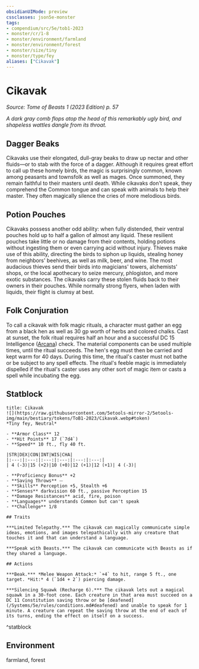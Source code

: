 ```yaml
---
obsidianUIMode: preview
cssclasses: json5e-monster
tags:
- compendium/src/5e/tob1-2023
- monster/cr/1-8
- monster/environment/farmland
- monster/environment/forest
- monster/size/tiny
- monster/type/fey
aliases: ["Cikavak"]
---
```

# Cikavak
*Source: Tome of Beasts 1 (2023 Edition) p. 57*  

*A dark gray comb flops atop the head of this remarkably ugly bird, and shapeless wattles dangle from its throat.*

## Dagger Beaks

Cikavaks use their elongated, dull-gray beaks to draw up nectar and other fluids—or to stab with the force of a dagger. Although it requires great effort to call up these homely birds, the magic is surprisingly common, known among peasants and townsfolk as well as mages. Once summoned, they remain faithful to their masters until death. While cikavaks don't speak, they comprehend the Common tongue and can speak with animals to help their master. They often magically silence the cries of more melodious birds.

## Potion Pouches

Cikavaks possess another odd ability: when fully distended, their ventral pouches hold up to half a gallon of almost any liquid. These resilient pouches take little or no damage from their contents, holding potions without ingesting them or even carrying acid without injury. Thieves make use of this ability, directing the birds to siphon up liquids, stealing honey from neighbors' beehives, as well as milk, beer, and wine. The most audacious thieves send their birds into magicians' towers, alchemists' shops, or the local apothecary to seize mercury, phlogiston, and more exotic substances. The cikavaks carry these stolen fluids back to their owners in their pouches. While normally strong flyers, when laden with liquids, their flight is clumsy at best.

## Folk Conjuration

To call a cikavak with folk magic rituals, a character must gather an egg from a black hen as well as 30 gp worth of herbs and colored chalks. Cast at sunset, the folk ritual requires half an hour and a successful DC 15 Intelligence ([Arcana](/Systems/5e/rules/skills.md#Arcana)) check. The material components can be used multiple times, until the ritual succeeds. The hen's egg must then be carried and kept warm for 40 days. During this time, the ritual's caster must not bathe or be subject to any spell effects. The ritual's feeble magic is immediately dispelled if the ritual's caster uses any other sort of magic item or casts a spell while incubating the egg.

## Statblock

```ad-statblock
title: Cikavak
![](https://raw.githubusercontent.com/5etools-mirror-2/5etools-img/main/bestiary/tokens/ToB1-2023/Cikavak.webp#token)
*Tiny fey, Neutral*

- **Armor Class** 12
- **Hit Points** 17 (`7d4`)
- **Speed** 10 ft., fly 40 ft.

|STR|DEX|CON|INT|WIS|CHA|
|:---:|:---:|:---:|:---:|:---:|:---:|
| 4 (-3)|15 (+2)|10 (+0)|12 (+1)|12 (+1)| 4 (-3)|

- **Proficiency Bonus** +2
- **Saving Throws** ⏤
- **Skills** Perception +5, Stealth +6
- **Senses** darkvision 60 ft., passive Perception 15
- **Damage Resistances** acid, fire, poison
- **Languages** understands Common but can't speak
- **Challenge** 1/8

## Traits

***Limited Telepathy.*** The cikavak can magically communicate simple ideas, emotions, and images telepathically with any creature that touches it and that can understand a language.

***Speak with Beasts.*** The cikavak can communicate with Beasts as if they shared a language.

## Actions

***Beak.*** *Melee Weapon Attack:* `+4` to hit, range 5 ft., one target. *Hit:* 4 (`1d4 + 2`) piercing damage.

***Silencing Squawk (Recharge 6).*** The cikavak lets out a magical squawk in a 30-foot cone. Each creature in that area must succeed on a DC 11 Constitution saving throw or be [deafened](/Systems/5e/rules/conditions.md#deafened) and unable to speak for 1 minute. A creature can repeat the saving throw at the end of each of its turns, ending the effect on itself on a success.
```
^statblock

## Environment

farmland, forest
